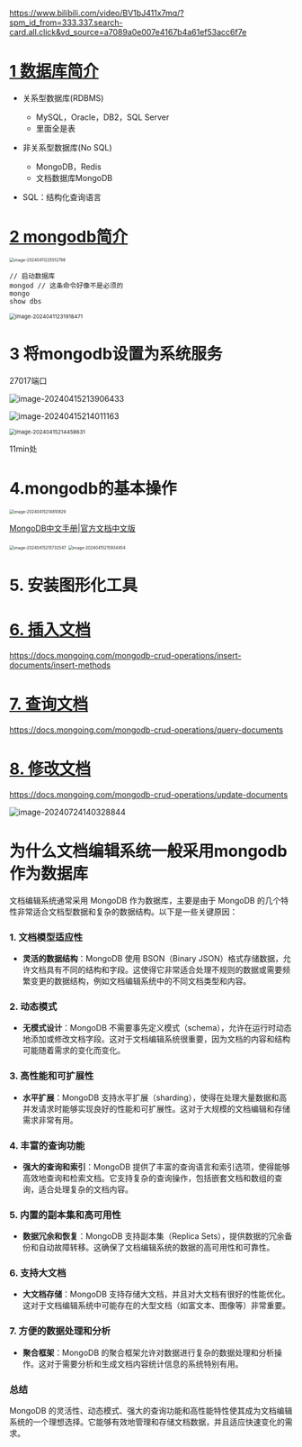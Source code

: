 https://www.bilibili.com/video/BV1bJ411x7mq/?spm_id_from=333.337.search-card.all.click&vd_source=a7089a0e007e4167b4a61ef53acc6f7e



# [1 数据库简介](https://www.bilibili.com/video/BV18s411E78K/?spm_id_from=333.337.search-card.all.click&vd_source=a7089a0e007e4167b4a61ef53acc6f7e)

- 关系型数据库(RDBMS)
  - MySQL，Oracle，DB2，SQL Server
  - 里面全是表
- 非关系型数据库(No SQL)
  - MongoDB，Redis
  - 文档数据库MongoDB



- SQL：结构化查询语言

# [2 mongodb简介](https://www.bilibili.com/video/BV18s411E78K/?p=2&spm_id_from=pageDriver&vd_source=a7089a0e007e4167b4a61ef53acc6f7e)

<img src="01.assets/image-20240411225512798.png" alt="image-20240411225512798" style="zoom:50%;" />

```
// 启动数据库
mongod // 这条命令好像不是必须的
mongo
show dbs
```

<img src="01.assets/image-20240411231918471.png" alt="image-20240411231918471" style="zoom: 67%;" />

# 3 将mongodb设置为系统服务

27017端口

![image-20240415213906433](01.assets/image-20240415213906433.png)

![image-20240415214011163](01.assets/image-20240415214011163.png)



<img src="01.assets/image-20240415214458631.png" alt="image-20240415214458631" style="zoom:67%;" />

11min处

# 4.mongodb的基本操作

<img src="01.assets/image-20240415214810829.png" alt="image-20240415214810829" style="zoom:50%;" />

[MongoDB中文手册|官方文档中文版](https://docs.mongoing.com/)

<img src="01.assets/image-20240415215732547.png" alt="image-20240415215732547" style="zoom:50%;" />

<img src="01.assets/image-20240415215934454.png" alt="image-20240415215934454" style="zoom:50%;" />

# 5. 安装图形化工具

# [6. 插入文档](https://www.bilibili.com/video/BV18s411E78K?p=6&vd_source=a7089a0e007e4167b4a61ef53acc6f7e)

https://docs.mongoing.com/mongodb-crud-operations/insert-documents/insert-methods

# [7. 查询文档](https://www.bilibili.com/video/BV18s411E78K?p=7&spm_id_from=pageDriver&vd_source=a7089a0e007e4167b4a61ef53acc6f7e)

https://docs.mongoing.com/mongodb-crud-operations/query-documents

# [8. 修改文档](https://www.bilibili.com/video/BV18s411E78K?p=8&spm_id_from=pageDriver&vd_source=a7089a0e007e4167b4a61ef53acc6f7e)

https://docs.mongoing.com/mongodb-crud-operations/update-documents

![image-20240724140328844](01.assets/image-20240724140328844.png)

# 为什么文档编辑系统一般采用mongodb作为数据库

文档编辑系统通常采用 MongoDB 作为数据库，主要是由于 MongoDB 的几个特性非常适合文档型数据和复杂的数据结构。以下是一些关键原因：

### 1. **文档模型适应性**
- **灵活的数据结构**：MongoDB 使用 BSON（Binary JSON）格式存储数据，允许文档具有不同的结构和字段。这使得它非常适合处理不规则的数据或需要频繁变更的数据结构，例如文档编辑系统中的不同文档类型和内容。

### 2. **动态模式**
- **无模式设计**：MongoDB 不需要事先定义模式（schema），允许在运行时动态地添加或修改文档字段。这对于文档编辑系统很重要，因为文档的内容和结构可能随着需求的变化而变化。

### 3. **高性能和可扩展性**
- **水平扩展**：MongoDB 支持水平扩展（sharding），使得在处理大量数据和高并发请求时能够实现良好的性能和可扩展性。这对于大规模的文档编辑和存储需求非常有用。

### 4. **丰富的查询功能**
- **强大的查询和索引**：MongoDB 提供了丰富的查询语言和索引选项，使得能够高效地查询和检索文档。它支持复杂的查询操作，包括嵌套文档和数组的查询，适合处理复杂的文档内容。

### 5. **内置的副本集和高可用性**
- **数据冗余和恢复**：MongoDB 支持副本集（Replica Sets），提供数据的冗余备份和自动故障转移。这确保了文档编辑系统的数据的高可用性和可靠性。

### 6. **支持大文档**
- **大文档存储**：MongoDB 支持存储大文档，并且对大文档有很好的性能优化。这对于文档编辑系统中可能存在的大型文档（如富文本、图像等）非常重要。

### 7. **方便的数据处理和分析**
- **聚合框架**：MongoDB 的聚合框架允许对数据进行复杂的数据处理和分析操作。这对于需要分析和生成文档内容统计信息的系统特别有用。

### 总结

MongoDB 的灵活性、动态模式、强大的查询功能和高性能特性使其成为文档编辑系统的一个理想选择。它能够有效地管理和存储文档数据，并且适应快速变化的需求。













